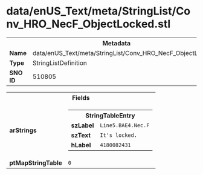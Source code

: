 <h1>data/enUS_Text/meta/StringList/Conv_HRO_NecF_ObjectLocked.stl</h1><table><tr><th colspan="100%">Metadata</th></tr><tr><td><b>Name</b></td><td>data/enUS_Text/meta/StringList/Conv_HRO_NecF_ObjectLocked.stl</td></tr><tr><td><b>Type</b></td><td>StringListDefinition</td></tr><tr><td><b>SNO ID</b></td><td>510805</td></tr></table>

<table><tr><th colspan="100%">Fields</th></tr><tr><td><b>arStrings</b></td><td><table><tr><th colspan="100%">StringTableEntry</th></tr><tr><td><b>szLabel</b></td><td><code>Line5.BAE4.Nec.F</code></td></tr><tr><td><b>szText</b></td><td><code>It's locked.</code></td></tr><tr><td><b>hLabel</b></td><td><code>4180082431</code></td></tr></table>


</td></tr><tr><td><b>ptMapStringTable</b></td><td><code>0</code></td></tr></table>

